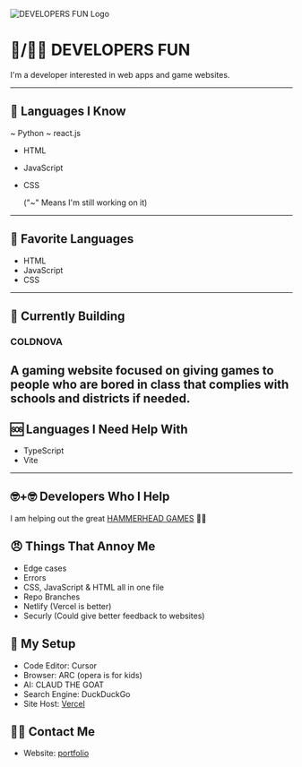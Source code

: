 ![DEVELOPERS FUN Logo](https://raw.githubusercontent.com/alvieg/HammerHead-Games/main/static/assets/favicon.ico)


# 🦈/🤕🔨 DEVELOPERS FUN

I'm a developer interested in web apps and game websites.

---

## 🧠 Languages I Know

~ Python
~ react.js
- HTML
- JavaScript
- CSS

  ("~" Means I'm still working on it)

---

## 💎 Favorite Languages 

- HTML
- JavaScript
- CSS

---

## 🔧 Currently Building

### COLDNOVA
  A gaming website focused on giving games to people who are bored in class that complies with schools and districts if needed.
---

## 🆘 Languages I Need Help With

- TypeScript
- Vite

---

## 🤓+🤓 Developers Who I Help

I am helping out the great [HAMMERHEAD GAMES](https://github.com/alvieg) 🛐🛐

## 😠 Things That Annoy Me

- Edge cases 
- Errors
- CSS, JavaScript & HTML all in one file
- Repo Branches
- Netlify (Vercel is better)
- Securly (Could give better feedback to websites)

## 🧰 My Setup

- Code Editor: Cursor
- Browser: ARC (opera is for kids)
- AI: CLAUD THE GOAT
- Search Engine: DuckDuckGo
- Site Host: [Vercel](https://vercel.com)

## 🤙📧 Contact Me

- Website: [portfolio](https://developers-fun.com)
